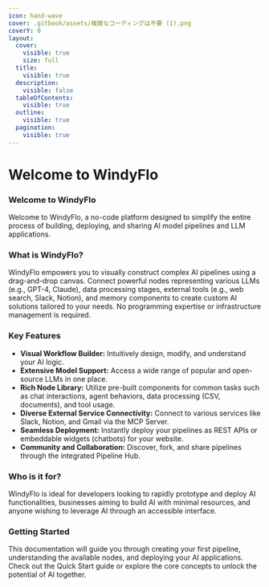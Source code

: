 ```yaml
---
icon: hand-wave
cover: .gitbook/assets/複雑なコーディングは不要 (1).png
coverY: 0
layout:
  cover:
    visible: true
    size: full
  title:
    visible: true
  description:
    visible: false
  tableOfContents:
    visible: true
  outline:
    visible: true
  pagination:
    visible: true
---
```


# Welcome to WindyFlo

### Welcome to WindyFlo

Welcome to WindyFlo, a no-code platform designed to simplify the entire process of building, deploying, and sharing AI model pipelines and LLM applications.

### What is WindyFlo?

WindyFlo empowers you to visually construct complex AI pipelines using a drag-and-drop canvas. Connect powerful nodes representing various LLMs (e.g., GPT-4, Claude), data processing stages, external tools (e.g., web search, Slack, Notion), and memory components to create custom AI solutions tailored to your needs. No programming expertise or infrastructure management is required.

### Key Features

* **Visual Workflow Builder:** Intuitively design, modify, and understand your AI logic.
* **Extensive Model Support:** Access a wide range of popular and open-source LLMs in one place.
* **Rich Node Library:** Utilize pre-built components for common tasks such as chat interactions, agent behaviors, data processing (CSV, documents), and tool usage.
* **Diverse External Service Connectivity:** Connect to various services like Slack, Notion, and Gmail via the MCP Server.
* **Seamless Deployment:** Instantly deploy your pipelines as REST APIs or embeddable widgets (chatbots) for your website.
* **Community and Collaboration:** Discover, fork, and share pipelines through the integrated Pipeline Hub.

### Who is it for?

WindyFlo is ideal for developers looking to rapidly prototype and deploy AI functionalities, businesses aiming to build AI with minimal resources, and anyone wishing to leverage AI through an accessible interface.

### Getting Started

This documentation will guide you through creating your first pipeline, understanding the available nodes, and deploying your AI applications. Check out the Quick Start guide or explore the core concepts to unlock the potential of AI together.
